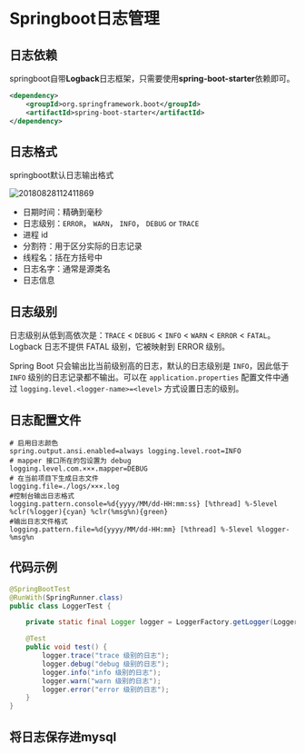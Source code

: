 # Springboot日志管理

## 日志依赖

​		springboot自带**Logback**日志框架，只需要使用**spring-boot-starter**依赖即可。

```pom.xml
<dependency>
    <groupId>org.springframework.boot</groupId>
    <artifactId>spring-boot-starter</artifactId>
</dependency>
```

## 日志格式

springboot默认日志输出格式

![20180828112411869](D:\TyporaDocument\img\20180828112411869.png)

- 日期时间：精确到毫秒
- 日志级别：`ERROR`， `WARN`， `INFO`， `DEBUG` or `TRACE`
- 进程 id
- 分割符：用于区分实际的日志记录
- 线程名：括在方括号中
- 日志名字：通常是源类名
- 日志信息

## 日志级别

日志级别从低到高依次是：`TRACE` < `DEBUG` < `INFO` < `WARN` < `ERROR` < `FATAL`。Logback 日志不提供 FATAL 级别，它被映射到 ERROR 级别。

Spring Boot 只会输出比当前级别高的日志，默认的日志级别是 `INFO`，因此低于 `INFO` 级别的日志记录都不输出。可以在 `application.properties` 配置文件中通过 `logging.level.<logger-name>=<level>` 方式设置日志的级别。

## 日志配置文件

```application.properties
# 启用日志颜色 
spring.output.ansi.enabled=always logging.level.root=INFO 
# mapper 接口所在的包设置为 debug 
logging.level.com.×××.mapper=DEBUG 
# 在当前项目下生成日志文件 
logging.file=./logs/×××.log 
#控制台输出日志格式
logging.pattern.console=%d{yyyy/MM/dd-HH:mm:ss} [%thread] %-5level %clr(%logger){cyan} %clr(%msg%n){green} 
#输出日志文件格式
logging.pattern.file=%d{yyyy/MM/dd-HH:mm} [%thread] %-5level %logger- %msg%n
```

## 代码示例

```java
@SpringBootTest
@RunWith(SpringRunner.class)
public class LoggerTest {

    private static final Logger logger = LoggerFactory.getLogger(LoggerTest.class);

    @Test
    public void test() {
        logger.trace("trace 级别的日志");
        logger.debug("debug 级别的日志");
        logger.info("info 级别的日志");
        logger.warn("warn 级别的日志");
        logger.error("error 级别的日志");
    }
}
```

## 将日志保存进mysql
